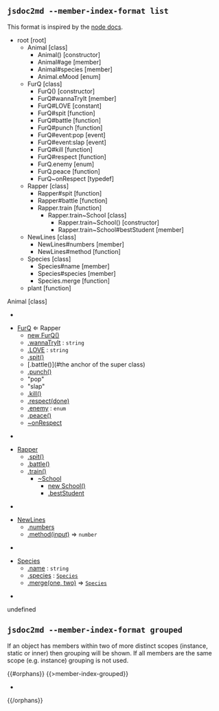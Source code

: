 ## `jsdoc2md --member-index-format list`
This format is inspired by the [node docs](http://nodejs.org/api/).

- root [root]
  - Animal [class]
    - Animal() [constructor]
    - Animal#age [member]
    - Animal#species [member]
    - Animal.eMood [enum]
  - FurQ [class]
    - FurQ() [constructor]
    - FurQ#wannaTryIt [member]
    - FurQ#LOVE [constant]
    - FurQ#spit [function]
    - FurQ#battle [function]
    - FurQ#punch [function]
    - FurQ#event:pop [event]
    - FurQ#event:slap [event]
    - FurQ#kill [function]
    - FurQ#respect [function]
    - FurQ.enemy [enum]
    - FurQ.peace [function]
    - FurQ~onRespect [typedef]
  - Rapper [class]
    - Rapper#spit [function]
    - Rapper#battle [function]
    - Rapper.train [function]
      - Rapper.train~School [class]
        - Rapper.train~School() [constructor]
        - Rapper.train~School#bestStudent [member]
  - NewLines [class]
    - NewLines#numbers [member]
    - NewLines#method [function]
  - Species [class]
    - Species#name [member]
    - Species#species [member]
    - Species.merge [function]
  - plant [function]


Animal [class]

-


* [FurQ](#FurQ) ⇐ Rapper
    * [new FurQ()](#new_FurQ_new)
    * [.wannaTryIt](#FurQ+wannaTryIt) : `string`
    * [.LOVE](#FurQ+LOVE) : `string`
    * [.spit()](#FurQ+spit)
    * [.battle()](#the anchor of the super class)
    * [.punch()](#FurQ+punch)
    * "pop"
    * "slap"
    * [.kill()](#FurQ+kill)
    * [.respect(done)](#FurQ+respect)
    * [.enemy](#FurQ.enemy) : `enum`
    * [.peace()](#FurQ.peace)
    * [~onRespect](#FurQ..onRespect)



-


* [Rapper](#Rapper)
    * [.spit()](#Rapper+spit)
    * [.battle()](#Rapper+battle)
    * [.train()](#Rapper.train)
        * [~School](#Rapper.train..School)
            * [new School()](#new_Rapper.train..School_new)
            * [.bestStudent](#Rapper.train..School+bestStudent)



-


* [NewLines](#NewLines)
    * [.numbers](#NewLines+numbers)
    * [.method(input)](#NewLines+method) ⇒ `number`



-


* [Species](#Species)
    * [.name](#Species+name) : `string`
    * [.species](#Species+species) : [`Species`](#Species)
    * [.merge(one, two)](#Species.merge) ⇒ [`Species`](#Species)



-

undefined

## `jsdoc2md --member-index-format grouped`
If an object has members within two of more distinct scopes (instance, static or inner) then grouping will be shown. If all members are the same scope (e.g. instance) grouping is not used.

{{#orphans}}
{{>member-index-grouped}}

-

{{/orphans}}
